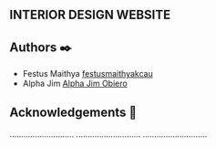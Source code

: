 ## INTERIOR DESIGN WEBSITE







## Authors :black_nib:

* Festus Maithya [festusmaithyakcau](https://github.com/festusmaithyakcau)
* Alpha Jim  [Alpha Jim Obiero](https://github.com/AlphaJim)

## Acknowledgements :pray:
............................
............................
............................



